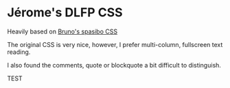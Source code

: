 # Jérome's DLFP CSS

Heavily based on 
[Bruno's spasibo CSS](http://linuxfr.org/users/pacifiko/journaux/une-nouvelle-feuille-de-style-orient%C3%A9e-lecture)

The original CSS is very nice, however, I prefer multi-column, fullscreen text
reading.

I also found the comments, quote or blockquote a bit difficult to distinguish.

TEST